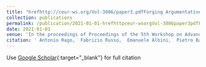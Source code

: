 ```yaml
---
title: "hrefhttp://ceur-ws.org/Vol-3086/paper3.pdfForging Argumentative Explanations from Causal Models"
collection: publications
permalink: /publication/2021-01-01-hrefhttpceur-wsorgVol-3086paper3pdfForging-Argumentative-Explanations-from-Causal-Models
date: 2021-01-01
venue: 'In the proceedings of Proceedings of the 5th Workshop on Advances in Argumentation in Artificial Intelligence 2021 co-located with the 20th International Conference of the Italian Association for Artificial Intelligence (AIxIA 2021)'
citation: ' Antonio Rago,  Fabrizio Russo,  Emanuele Albini,  Pietro Baroni,  Francesca Toni, &quot;hrefhttp://ceur-ws.org/Vol-3086/paper3.pdfForging Argumentative Explanations from Causal Models.&quot; In the proceedings of Proceedings of the 5th Workshop on Advances in Argumentation in Artificial Intelligence 2021 co-located with the 20th International Conference of the Italian Association for Artificial Intelligence (AIxIA 2021), 2021.'
---
```

Use [Google Scholar](https://scholar.google.com/scholar?q=hrefhttp://ceur+ws.org/Vol+3086/paper3.pdfForging+Argumentative+Explanations+from+Causal+Models){:target="_blank"} for full citation